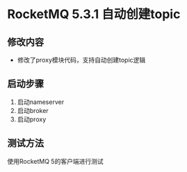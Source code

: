 # RocketMQ 5.3.1 自动创建topic

## 修改内容
- 修改了proxy模块代码，支持自动创建topic逻辑

## 启动步骤
1. 启动nameserver
2. 启动broker
3. 启动proxy

## 测试方法
使用RocketMQ 5的客户端进行测试
